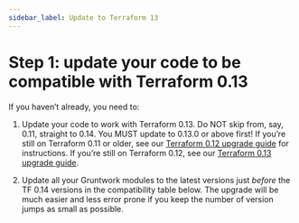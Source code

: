 ```yaml
---
sidebar_label: Update to Terraform 13
---
```


# Step 1: update your code to be compatible with Terraform 0.13

If you haven’t already, you need to:

1.  Update your code to work with Terraform 0.13. Do NOT skip from, say, 0.11,
    straight to 0.14. You MUST update to 0.13.0 or above first! If you’re still
    on Terraform 0.11 or older, see our [Terraform 0.12 upgrade
    guide](/guides/stay-up-to-date/terraform/0-how-to-update-to-terraform-12/0-intro.md) for
    instructions. If you’re still on Terraform 0.12, see our [Terraform 0.13
    upgrade
    guide](/guides/stay-up-to-date/terraform/1-how-to-update-to-terraform-13/0-intro.md).

2.  Update all your Gruntwork modules to the latest versions just _before_ the
    TF 0.14 versions in the compatibility table below. The upgrade will be much
    easier and less error prone if you keep the number of version jumps as small
    as possible.


<!-- ##DOCS-SOURCER-START
{"sourcePlugin":"Local File Copier","hash":"e3846989b7a9fd089f74ef65322bb141"}
##DOCS-SOURCER-END -->
